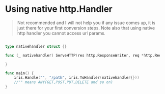# Using native http.Handler

> Not recommended and I will not help you if any issue comes up, it is just there for your first conversion steps.
> Note also that using native http handler you cannot access url params.

```go

type nativehandler struct {}

func (_ nativehandler) ServeHTTP(res http.ResponseWriter, req *http.Request) {

}

func main() {
    iris.Handle("", "/path", iris.ToHandler(nativehandler{}))
    //"" means ANY(GET,POST,PUT,DELETE and so on)
}


```

